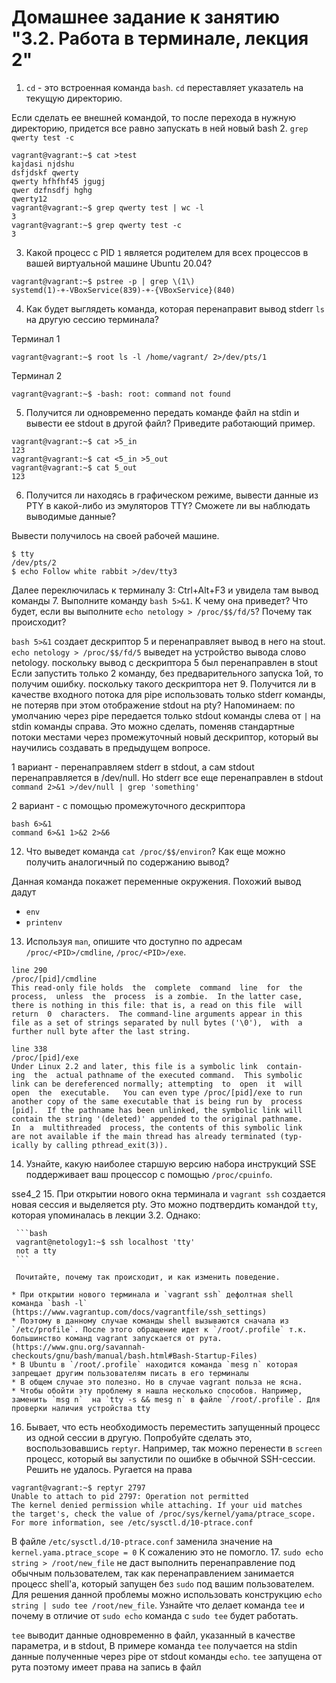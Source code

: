 # Домашнее задание к занятию "3.2. Работа в терминале, лекция 2"

1. `cd` - это встроенная команда `bash`. `cd` переставляет указатель на текущую директорию. 

Если сделать ее внешней командой, то после перехода в нужную директорию, придется все равно запускать в ней новый bash 
2. `grep qwerty test -c`
```
vagrant@vagrant:~$ cat >test
kajdasi njdshu
dsfjdskf qwerty
qwerty hfhfhf45 jgugj
qwer dzfnsdfj hghg
qwerty12
vagrant@vagrant:~$ grep qwerty test | wc -l
3
vagrant@vagrant:~$ grep qwerty test -c
3
```
3. Какой процесс с PID `1` является родителем для всех процессов в вашей виртуальной машине Ubuntu 20.04?
```
vagrant@vagrant:~$ pstree -p | grep \(1\)
systemd(1)-+-VBoxService(839)-+-{VBoxService}(840)
```
4. Как будет выглядеть команда, которая перенаправит вывод stderr `ls` на другую сессию терминала?

Терминал 1
```
vagrant@vagrant:~$ root ls -l /home/vagrant/ 2>/dev/pts/1
```
Терминал 2
```
vagrant@vagrant:~$ -bash: root: command not found
```
5. Получится ли одновременно передать команде файл на stdin и вывести ее stdout в другой файл? Приведите работающий пример.
```
vagrant@vagrant:~$ cat >5_in
123
vagrant@vagrant:~$ cat <5_in >5_out
vagrant@vagrant:~$ cat 5_out 
123
```
6. Получится ли находясь в графическом режиме, вывести данные из PTY в какой-либо из эмуляторов TTY? 
Сможете ли вы наблюдать выводимые данные?

Вывести получилось на своей рабочей машине.
```
$ tty 
/dev/pts/2
$ echo Follow white rabbit >/dev/tty3
```
Далее переключилась к терминалу 3: Ctrl+Alt+F3 и увидела там вывод команды
7. Выполните команду `bash 5>&1`. К чему она приведет? Что будет, если вы выполните `echo netology > /proc/$$/fd/5`? Почему так происходит?

`bash 5>&1` создает дескриптор 5 и перенаправляет вывод в него на stout. 
`echo netology > /proc/$$/fd/5` выведет на устройство вывода слово netology. поскольку вывод с дескриптора 5 был перенаправлен в stout
Если запустить только 2 команду, без предварительного запуска 1ой, то получим ошибку. поскольку такого дескриптора нет
9. Получится ли в качестве входного потока для pipe использовать только stderr команды, не потеряв при этом отображение stdout на pty? Напоминаем: по умолчанию через pipe передается только stdout команды слева от `|` на stdin команды справа.
Это можно сделать, поменяв стандартные потоки местами через промежуточный новый дескриптор, который вы научились создавать в предыдущем вопросе.

1 вариант - перенаправляем stderr в stdout, а сам stdout перенаправляется в /dev/null. Но stderr все еще перенаправлен в stdout
`command 2>&1 >/dev/null | grep 'something'` 
 
2 вариант - с помощью промежуточного дескриптора
```
bash 6>&1
command 6>&1 1>&2 2>&6
```
12. Что выведет команда `cat /proc/$$/environ`? Как еще можно получить аналогичный по содержанию вывод?

Данная команда покажет переменные окружения.
Похожий вывод дадут 
* `env`
* `printenv`

13. Используя `man`, опишите что доступно по адресам `/proc/<PID>/cmdline`, `/proc/<PID>/exe`.
```
line 290
/proc/[pid]/cmdline
This read-only file holds  the  complete  command  line  for  the
process,  unless  the  process  is a zombie.  In the latter case,
there is nothing in this file: that is, a read on this file  will
return  0  characters.  The command-line arguments appear in this
file as a set of strings separated by null bytes ('\0'),  with  a
further null byte after the last string.

line 338
/proc/[pid]/exe
Under Linux 2.2 and later, this file is a symbolic link  contain‐
ing  the  actual pathname of the executed command.  This symbolic
link can be dereferenced normally; attempting  to  open  it  will
open  the  executable.   You can even type /proc/[pid]/exe to run
another copy of the same executable that is being run by  process
[pid].  If the pathname has been unlinked, the symbolic link will
contain the string '(deleted)' appended to the original pathname.
In  a  multithreaded  process, the contents of this symbolic link
are not available if the main thread has already terminated (typ‐
ically by calling pthread_exit(3)).
```
14. Узнайте, какую наиболее старшую версию набора инструкций SSE поддерживает ваш процессор с помощью `/proc/cpuinfo`.

sse4_2
15. При открытии нового окна терминала и `vagrant ssh` создается новая сессия и выделяется pty. Это можно подтвердить командой `tty`, которая упоминалась в лекции 3.2. Однако:

     ```bash
     vagrant@netology1:~$ ssh localhost 'tty'
     not a tty
     ```

     Почитайте, почему так происходит, и как изменить поведение.

    * При открытии нового терминала и `vagrant ssh` дефолтная shell команда `bash -l` (https://www.vagrantup.com/docs/vagrantfile/ssh_settings)
    * Поэтому в данному случае команды shell вызываются сначала из `/etc/profile`. После этого обращение идет к `/root/.profile` т.к. большинство команд vagrant запускается от рута. (https://www.gnu.org/savannah-checkouts/gnu/bash/manual/bash.html#Bash-Startup-Files)
    * В Ubuntu в `/root/.profile` находится команда `mesg n` которая запрещает другим пользователям писать в его терминалы
    * В общем случае это полезно. Но в случае vagrant польза не ясна.
    * Чтобы обойти эту проблему я нашла несколько способов. Например, заменить `msg n`  на `tty -s && mesg n` в файле `/root/.profile`. Для проверки наличия устройства tty  
16. Бывает, что есть необходимость переместить запущенный процесс из одной сессии в другую. Попробуйте сделать это, воспользовавшись `reptyr`. Например, так можно перенести в `screen` процесс, который вы запустили по ошибке в обычной SSH-сессии.
Решить не удалось. Ругается на права 
```
vagrant@vagrant:~$ reptyr 2797
Unable to attach to pid 2797: Operation not permitted
The kernel denied permission while attaching. If your uid matches
the target's, check the value of /proc/sys/kernel/yama/ptrace_scope.
For more information, see /etc/sysctl.d/10-ptrace.conf

```
В файле `/etc/sysctl.d/10-ptrace.conf` заменила значение на `kernel.yama.ptrace_scope = 0`
К сожалению это не помогло. 
17. `sudo echo string > /root/new_file` не даст выполнить перенаправление под обычным пользователем, так как перенаправлением занимается процесс shell'а, который запущен без `sudo` под вашим пользователем. Для решения данной проблемы можно использовать конструкцию `echo string | sudo tee /root/new_file`. Узнайте что делает команда `tee` и почему в отличие от `sudo echo` команда с `sudo tee` будет работать.

`tee` выводит данные одновременно в файл, указанный в качестве параметра, и в stdout, 
В примере команда `tee` получается на stdin данные полученные через pipe от stdout команды `echo`.
`tee` запущена от рута поэтому имеет права на запись в файл